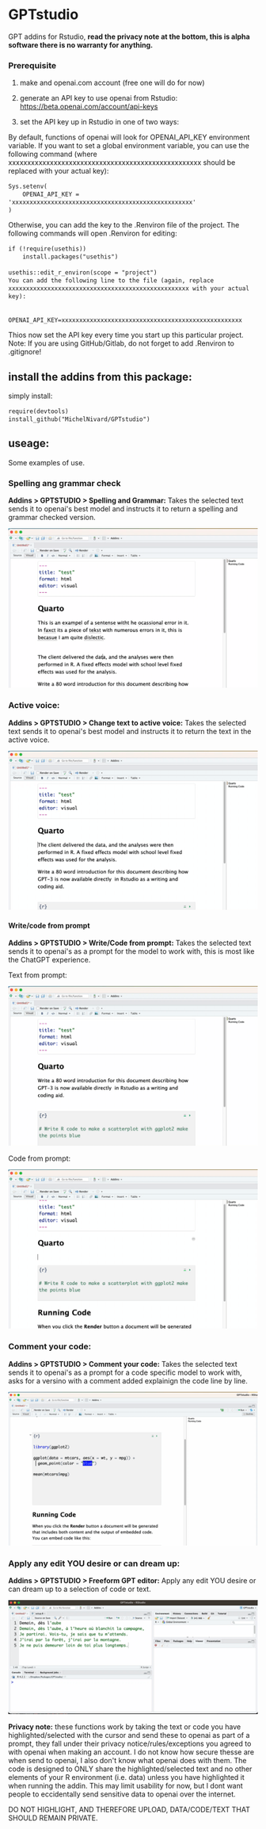 # GPTstudio

GPT addins for Rstudio, **read the privacy note at the bottom, this is alpha software there is no warranty for anything.**

### Prerequisite

1. make and openai.com account (free one will do for now)

2. generate an API key to use openai from Rstudio: https://beta.openai.com/account/api-keys

3. set the API key up in Rstudio in one of two ways:

By default, functions of openai will look for OPENAI_API_KEY environment variable. If you want to set a global environment variable, you can use the following command (where xxxxxxxxxxxxxxxxxxxxxxxxxxxxxxxxxxxxxxxxxxxxxxxxxxx should be replaced with your actual key):

```
Sys.setenv(
    OPENAI_API_KEY = 'xxxxxxxxxxxxxxxxxxxxxxxxxxxxxxxxxxxxxxxxxxxxxxxxxxx'
)
```

Otherwise, you can add the key to the .Renviron file of the project. The following commands will open .Renviron for editing:

```
if (!require(usethis))
    install.packages("usethis")

usethis::edit_r_environ(scope = "project")
You can add the following line to the file (again, replace xxxxxxxxxxxxxxxxxxxxxxxxxxxxxxxxxxxxxxxxxxxxxxxxxxx with your actual key):


OPENAI_API_KEY=xxxxxxxxxxxxxxxxxxxxxxxxxxxxxxxxxxxxxxxxxxxxxxxxxxx
```

Thios now set the API key every time you start up this particular project. Note: If you are using GitHub/Gitlab, do not forget to add .Renviron to .gitignore!


## install the addins from this package:

simply install:

```
require(devtools)
install_github("MichelNivard/GPTstudio")
```

## useage:

 Some examples of use.
 
### Spelling ang grammar check

**Addins > GPTSTUDIO > Spelling and Grammar:** Takes the selected text sends it to openai's best model and instructs it to return a spelling and grammar checked version. 

![spelling](./media/spelling.gif)

### Active voice:

**Addins > GPTSTUDIO > Change text to active voice:** Takes the selected text sends it to openai's best model and instructs it to return the text in  the active voice. 

![active_voice](./media/active_voice.gif)

#### Write/code from prompt

**Addins > GPTSTUDIO > Write/Code from prompt:** Takes the selected text sends it to openai's as a prompt for the model to work with, this is most like the ChatGPT experience.

Text from prompt:

![prompt_text](./media/promt_text.gif)

Code from prompt:

![prompt_code](./media/prompt_code.gif)


### Comment your code: 

**Addins > GPTSTUDIO > Comment your code:** Takes the selected text sends it to openai's as a prompt for a code specific model to work with, asks for a versino with a comment added explainign the code line by line. 

![add comments to code](./media/comments.gif)

### Apply any edit YOU desire or can dream up:

**Addins > GPTSTUDIO > Freeform GPT editor:** Apply any edit YOU desire or can dream up to a selection of code or text.

![freeform](./media/hugo.gif)


**Privacy note:** these functions work by taking the text or code you have highlighted/selected with the cursor and send these to openai as part of a prompt, they fall under their privacy notice/rules/exceptions you agreed to with openai when making an account. I do not know how secure thesse are when send to openai, I also don't know what openai does with them. The code is designed to ONLY share the highlighted/selected text and no other elements of your R environment (i.e. data) unless you have highlighted it when running the addin. This may limit usability for now, but I dont want people to eccidentally send sensitive data to openai over the internet. 

DO NOT HIGHLIGHT, AND THEREFORE UPLOAD, DATA/CODE/TEXT THAT SHOULD REMAIN PRIVATE. 
